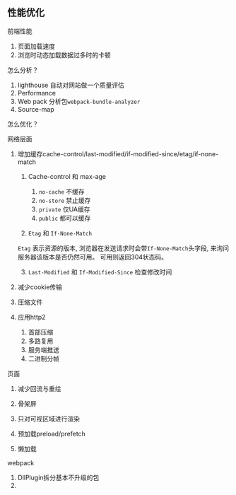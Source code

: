 ## 性能优化

前端性能

1. 页面加载速度
2. 浏览时动态加载数据过多时的卡顿



怎么分析？

1. lighthouse 自动对网站做一个质量评估
2. Performance
3. Web pack 分析包`webpack-bundle-analyzer`
4. Source-map



怎么优化？

网络层面

1. 增加缓存cache-control/last-modified/if-modified-since/etag/if-none-match

   1. Cache-control  和 max-age

      1. `no-cache` 不缓存
      2. `no-store` 禁止缓存
      3. `private` 仅UA缓存
      4. `public` 都可以缓存

   2.  `Etag` 和 `If-None-Match`

      `Etag` 表示资源的版本, 浏览器在发送请求时会带`If-None-Match`头字段, 来询问服务器该版本是否仍然可用。 可用则返回304状态码。

   3. `Last-Modified` 和 `If-Modified-Since` 检查修改时间

2. 减少cookie传输

3. 压缩文件

4. 应用http2

   1. 首部压缩
   2. 多路复用
   3. 服务端推送
   4. 二进制分帧

页面

1. 减少回流与重绘

2. 骨架屏
3. 只对可视区域进行渲染
4. 预加载preload/prefetch
5. 懒加载



webpack

1. DllPlugin拆分基本不升级的包
2. 